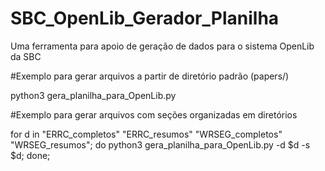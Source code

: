 # SBC_OpenLib_Gerador_Planilha
Uma ferramenta para apoio de geração de dados para o sistema OpenLib da SBC

#Exemplo para gerar arquivos a partir de diretório padrão (papers/)

python3 gera_planilha_para_OpenLib.py 

#Exemplo para gerar arquivos com seções organizadas em diretórios

for d in "ERRC_completos" "ERRC_resumos" "WRSEG_completos" "WRSEG_resumos"; do python3 gera_planilha_para_OpenLib.py -d $d -s $d; done; 

